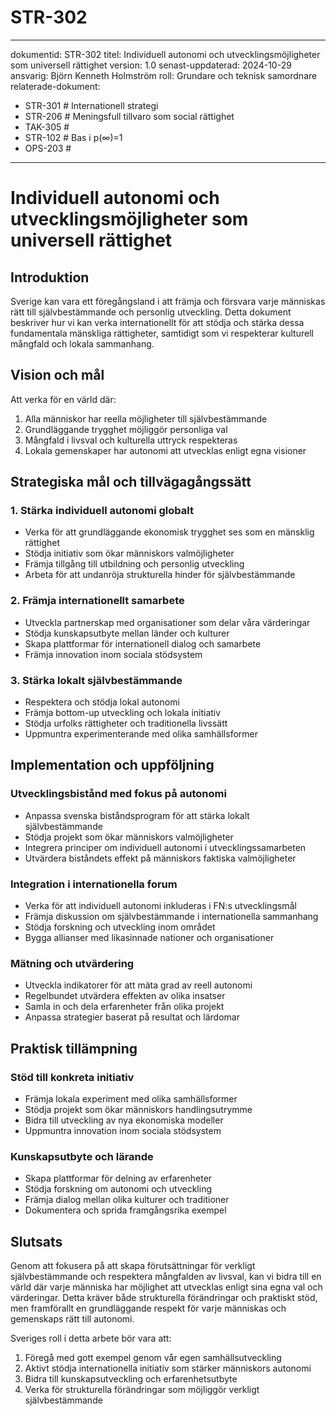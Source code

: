 # STR-302
---
dokumentid: STR-302
titel: Individuell autonomi och utvecklingsmöjligheter som universell rättighet
version: 1.0
senast-uppdaterad: 2024-10-29
ansvarig: Björn Kenneth Holmström
roll: Grundare och teknisk samordnare
relaterade-dokument:
  - STR-301 # Internationell strategi
  - STR-206 # Meningsfull tillvaro som social rättighet
  - TAK-305 # 
  - STR-102 # Bas i p(∞)=1
  - OPS-203 # 
---

# Individuell autonomi och utvecklingsmöjligheter som universell rättighet

## Introduktion
Sverige kan vara ett föregångsland i att främja och försvara varje människas rätt till självbestämmande och personlig utveckling. Detta dokument beskriver hur vi kan verka internationellt för att stödja och stärka dessa fundamentala mänskliga rättigheter, samtidigt som vi respekterar kulturell mångfald och lokala sammanhang.

## Vision och mål
Att verka för en värld där:
1. Alla människor har reella möjligheter till självbestämmande
2. Grundläggande trygghet möjliggör personliga val
3. Mångfald i livsval och kulturella uttryck respekteras
4. Lokala gemenskaper har autonomi att utvecklas enligt egna visioner

## Strategiska mål och tillvägagångssätt

### 1. Stärka individuell autonomi globalt
- Verka för att grundläggande ekonomisk trygghet ses som en mänsklig rättighet
- Stödja initiativ som ökar människors valmöjligheter
- Främja tillgång till utbildning och personlig utveckling
- Arbeta för att undanröja strukturella hinder för självbestämmande

### 2. Främja internationellt samarbete
- Utveckla partnerskap med organisationer som delar våra värderingar
- Stödja kunskapsutbyte mellan länder och kulturer
- Skapa plattformar för internationell dialog och samarbete
- Främja innovation inom sociala stödsystem

### 3. Stärka lokalt självbestämmande
- Respektera och stödja lokal autonomi
- Främja bottom-up utveckling och lokala initiativ
- Stödja urfolks rättigheter och traditionella livssätt
- Uppmuntra experimenterande med olika samhällsformer

## Implementation och uppföljning

### Utvecklingsbistånd med fokus på autonomi
- Anpassa svenska biståndsprogram för att stärka lokalt självbestämmande
- Stödja projekt som ökar människors valmöjligheter
- Integrera principer om individuell autonomi i utvecklingssamarbeten
- Utvärdera biståndets effekt på människors faktiska valmöjligheter

### Integration i internationella forum
- Verka för att individuell autonomi inkluderas i FN:s utvecklingsmål
- Främja diskussion om självbestämmande i internationella sammanhang
- Stödja forskning och utveckling inom området
- Bygga allianser med likasinnade nationer och organisationer

### Mätning och utvärdering
- Utveckla indikatorer för att mäta grad av reell autonomi
- Regelbundet utvärdera effekten av olika insatser
- Samla in och dela erfarenheter från olika projekt
- Anpassa strategier baserat på resultat och lärdomar

## Praktisk tillämpning

### Stöd till konkreta initiativ
- Främja lokala experiment med olika samhällsformer
- Stödja projekt som ökar människors handlingsutrymme
- Bidra till utveckling av nya ekonomiska modeller
- Uppmuntra innovation inom sociala stödsystem

### Kunskapsutbyte och lärande
- Skapa plattformar för delning av erfarenheter
- Stödja forskning om autonomi och utveckling
- Främja dialog mellan olika kulturer och traditioner
- Dokumentera och sprida framgångsrika exempel

## Slutsats
Genom att fokusera på att skapa förutsättningar för verkligt självbestämmande och respektera mångfalden av livsval, kan vi bidra till en värld där varje människa har möjlighet att utvecklas enligt sina egna val och värderingar. Detta kräver både strukturella förändringar och praktiskt stöd, men framförallt en grundläggande respekt för varje människas och gemenskaps rätt till autonomi.

Sveriges roll i detta arbete bör vara att:
1. Föregå med gott exempel genom vår egen samhällsutveckling
2. Aktivt stödja internationella initiativ som stärker människors autonomi
3. Bidra till kunskapsutveckling och erfarenhetsutbyte
4. Verka för strukturella förändringar som möjliggör verkligt självbestämmande

